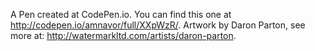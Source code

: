 A Pen created at CodePen.io. You can find this one at http://codepen.io/amnavor/full/XXpWzR/.
Artwork by Daron Parton, see more at: http://watermarkltd.com/artists/daron-parton.

